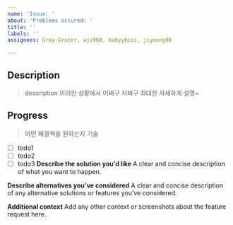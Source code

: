 ```yaml
---
name: 'Issue: '
about: 'Problems occured: '
title: ''
labels: ''
assignees: Gray-Grazer, wjs960, babyybiss, jiyeong08

---
```


## Description 

> description 이러한 상황에서 어쩌구 저쩌구 최대한 자세하게 설명~

## Progress

> 어떤 해결책을 원하는지 기술 
-[ ] todo1
-[ ] todo2
-[ ] todo3
**Describe the solution you'd like**
A clear and concise description of what you want to happen.

**Describe alternatives you've considered**
A clear and concise description of any alternative solutions or features you've considered.

**Additional context**
Add any other context or screenshots about the feature request here.
